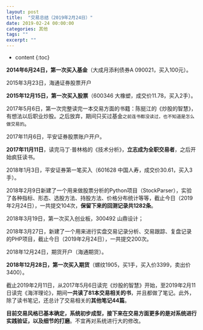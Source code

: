```yaml
---
layout: post
title:  "交易总结（2019年2月24日）"
date: 2019-02-24 00:00:00
categories: 其他
tags: ""
excerpt: ""
---
```


* content
{:toc}


**2014年6月24日，第一次买入基金**（大成月添利债券A 090021，买入100元）。

2015年3月23日，海通证券股票开户

**2015年12月15日，第一次买入股票**（600346 大橡塑，成交价11.78，买入2手）。

2017年5月6日，第一次完整读完一本交易方面的书籍：陈挺江的《炒股的智慧》，有想法以后职业炒股。之后放弃，期间只买过基金`之前连书都没读过，也不知道是怎么做交易的`。

2017年11月6日，平安证券股票账户开户。

**2017年11月11日**，读完马丁·普林格的《技术分析》，**立志成为全职交易者**，之后开始疯狂读书。

2018年1月3日，平安证券第一笔买入（601628 中国人寿，成交价30.61，买入3手）。

2018年2月9日新建了一个用来做股票分析的Python项目（StockParser），实验了各种指标、形态、选股方法、持股方法、价格分布统计等等，截止今日（2019年2月24日），一共提交104次，**保留下来的回测记录共1282条**。

2018年3月19日，第一次买入创业板，300492 山鼎设计；

2018年3月27日，新建了一个用来进行实盘交易记录分析、交易跟踪、复盘记录的PHP项目，截止今日（2019年2月24日），一共提交200次。

2018年12月24日，期货开户（海通期货）。

**2018年12月28日，第一次买入期货**（螺纹1905，买1手，买入价3399，卖出价3400）。

截止2019年2月11日，从2017年5月6日读完《炒股的智慧》开始，至2019年2月11日读完《海洋理论》，期间**一共读了81本交易相关的书**，并且都做了笔记。此外，除了读书笔记，还总计了交易相关的**其他笔记44篇**。



**目前交易风格已基本确定，系统初步成型，接下来在交易方面更多的是对系统进行实践验证，以及细节的打磨**。不宜再对系统进行大的修改。








